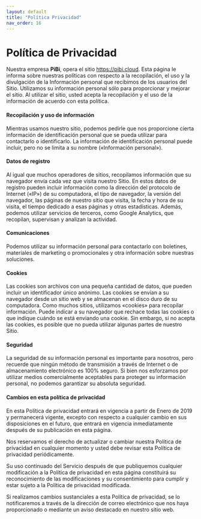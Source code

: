 ```yaml
---
layout: default
title: "Política Privacidad"
nav_order: 16
---
```


# Política de Privacidad

Nuestra empresa <strong>PiBi</strong>, opera el sitio <a>https://pibi.cloud</a>. Esta página le informa sobre nuestras políticas con respecto a la recopilación, el uso y la divulgación de la Información personal que recibimos de los usuarios del Sitio.
Utilizamos su información personal sólo para proporcionar y mejorar el sitio. Al utilizar el sitio, usted acepta la recopilación y el uso de la información de acuerdo con esta política.

#### Recopilación y uso de información
Mientras usamos nuestro sitio, podemos pedirle que nos proporcione cierta información de identificación personal que se pueda utilizar para contactarlo o identificarlo. La información de identificación personal puede incluir, pero no se limita a su nombre («Información personal»).

#### Datos de registro
Al igual que muchos operadores de sitios, recopilamos información que su navegador envía cada vez que visita nuestro Sitio. En estos datos de registro pueden incluir información como la dirección del protocolo de Internet («IP») de su computadora, el tipo de navegador, la versión del navegador, las páginas de nuestro sitio que visita, la fecha y hora de su visita, el tiempo dedicado a esas páginas y otras estadísticas.
Además, podemos utilizar servicios de terceros, como Google Analytics, que recopilan, supervisan y analizan la actividad.

#### Comunicaciones
Podemos utilizar su información personal para contactarlo con boletines, materiales de marketing o promocionales y otra información sobre nuestras soluciones.

#### Cookies
Las cookies son archivos con una pequeña cantidad de datos, que pueden incluir un identificador único anónimo. Las cookies se envían a su navegador desde un sitio web y se almacenan en el disco duro de su computadora.
Como muchos sitios, utilizamos «cookies» para recopilar información. Puede indicar a su navegador que rechace todas las cookies o que indique cuándo se está enviando una cookie. Sin embargo, si no acepta las cookies, es posible que no pueda utilizar algunas partes de nuestro Sitio.

#### Seguridad
La seguridad de su información personal es importante para nosotros, pero recuerde que ningún método de transmisión a través de Internet o de almacenamiento electrónico es 100% seguro.
Si bien nos esforzamos por utilizar medios comercialmente aceptables para proteger su información personal, no podemos garantizar su absoluta seguridad.

#### Cambios en esta política de privacidad
En esta Política de privacidad entrará en vigencia a partir de Enero de 2019 y permanecerá vigente, excepto con respecto a cualquier cambio en sus
disposiciones en el futuro, que entrará en vigencia inmediatamente después de su publicación en esta página.

Nos reservamos el derecho de actualizar o cambiar nuestra Política de privacidad en cualquier momento y usted debe revisar esta Política de privacidad periódicamente.

Su uso continuado del Servicio después de que publiquemos cualquier modificación a la Política de privacidad en esta página constituirá su reconocimiento de las modificaciones y su consentimiento para cumplir y estar sujeto a la Política de privacidad modificada.

Si realizamos cambios sustanciales a esta Política de privacidad, se lo notificaremos a través de la dirección de correo electrónico que nos haya proporcionado o mediante un aviso destacado en nuestro sitio web.